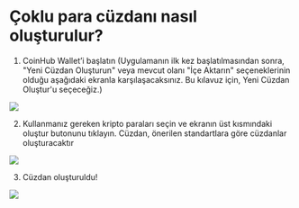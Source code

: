 # Çoklu para cüzdanı nasıl oluşturulur?

1. CoinHub Wallet’i başlatın (Uygulamanın ilk kez başlatılmasından sonra, "Yeni Cüzdan Oluşturun" veya mevcut olanı "İçe Aktarın" seçeneklerinin olduğu aşağıdaki ekranla karşılaşacaksınız. Bu kılavuz için, Yeni Cüzdan Oluştur'u seçeceğiz.)

![](../images/ios-create-welcome-s.png)

2. Kullanmanız gereken kripto paraları seçin ve ekranın üst kısmındaki oluştur butonunu tıklayın. Cüzdan, önerilen standartlara göre cüzdanlar oluşturacaktır

![](../images/ios-create-choosecoin-s.png)

3. Cüzdan oluşturuldu!

![](../images/ios-create-balance-s.png)

